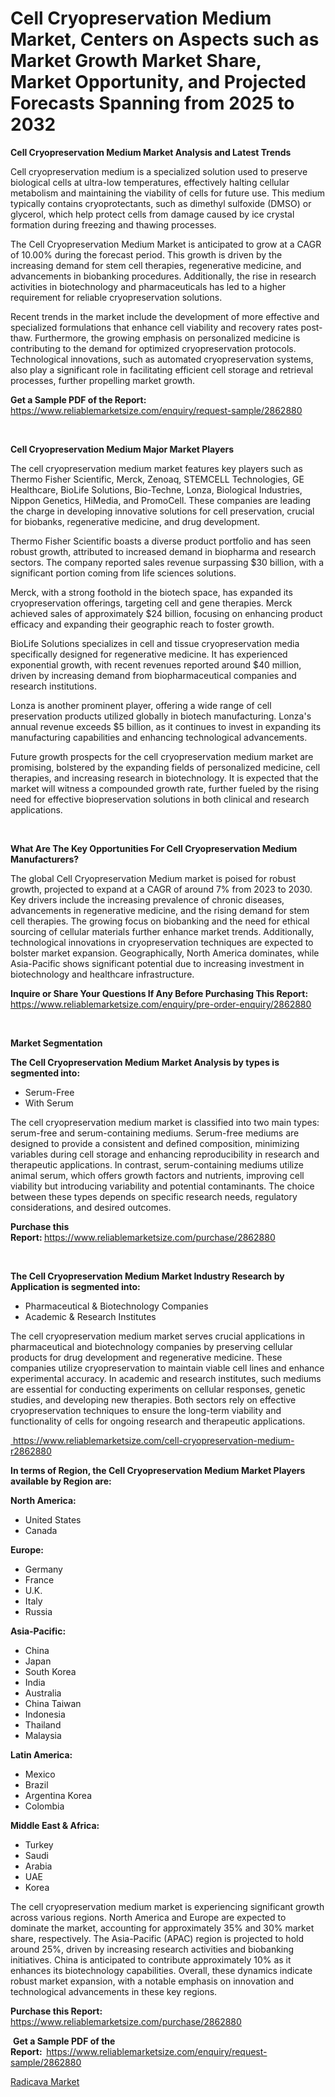 <p><h1>Cell Cryopreservation Medium Market, Centers on Aspects such as Market Growth Market Share, Market Opportunity, and Projected Forecasts Spanning from 2025 to 2032</h1></p><p><strong>Cell Cryopreservation Medium Market Analysis and Latest Trends</strong></p>
<p><p>Cell cryopreservation medium is a specialized solution used to preserve biological cells at ultra-low temperatures, effectively halting cellular metabolism and maintaining the viability of cells for future use. This medium typically contains cryoprotectants, such as dimethyl sulfoxide (DMSO) or glycerol, which help protect cells from damage caused by ice crystal formation during freezing and thawing processes.</p><p>The Cell Cryopreservation Medium Market is anticipated to grow at a CAGR of 10.00% during the forecast period. This growth is driven by the increasing demand for stem cell therapies, regenerative medicine, and advancements in biobanking procedures. Additionally, the rise in research activities in biotechnology and pharmaceuticals has led to a higher requirement for reliable cryopreservation solutions. </p><p>Recent trends in the market include the development of more effective and specialized formulations that enhance cell viability and recovery rates post-thaw. Furthermore, the growing emphasis on personalized medicine is contributing to the demand for optimized cryopreservation protocols. Technological innovations, such as automated cryopreservation systems, also play a significant role in facilitating efficient cell storage and retrieval processes, further propelling market growth.</p></p>
<p><strong>Get a Sample PDF of the Report:&nbsp;</strong> <a href="https://www.reliablemarketsize.com/enquiry/request-sample/2862880?utm_campaign=2932&utm_medium=2&utm_source=Github&utm_content=ia&utm_term=12032025&utm_id=cell-cryopreservation-medium">https://www.reliablemarketsize.com/enquiry/request-sample/2862880</a></p>
<p>&nbsp;</p>
<p><strong>Cell Cryopreservation Medium Major Market Players</strong></p>
<p><p>The cell cryopreservation medium market features key players such as Thermo Fisher Scientific, Merck, Zenoaq, STEMCELL Technologies, GE Healthcare, BioLife Solutions, Bio-Techne, Lonza, Biological Industries, Nippon Genetics, HiMedia, and PromoCell. These companies are leading the charge in developing innovative solutions for cell preservation, crucial for biobanks, regenerative medicine, and drug development.</p><p>Thermo Fisher Scientific boasts a diverse product portfolio and has seen robust growth, attributed to increased demand in biopharma and research sectors. The company reported sales revenue surpassing $30 billion, with a significant portion coming from life sciences solutions.</p><p>Merck, with a strong foothold in the biotech space, has expanded its cryopreservation offerings, targeting cell and gene therapies. Merck achieved sales of approximately $24 billion, focusing on enhancing product efficacy and expanding their geographic reach to foster growth.</p><p>BioLife Solutions specializes in cell and tissue cryopreservation media specifically designed for regenerative medicine. It has experienced exponential growth, with recent revenues reported around $40 million, driven by increasing demand from biopharmaceutical companies and research institutions.</p><p>Lonza is another prominent player, offering a wide range of cell preservation products utilized globally in biotech manufacturing. Lonza's annual revenue exceeds $5 billion, as it continues to invest in expanding its manufacturing capabilities and enhancing technological advancements.</p><p>Future growth prospects for the cell cryopreservation medium market are promising, bolstered by the expanding fields of personalized medicine, cell therapies, and increasing research in biotechnology. It is expected that the market will witness a compounded growth rate, further fueled by the rising need for effective biopreservation solutions in both clinical and research applications.</p></p>
<p>&nbsp;</p>
<p><strong>What Are The Key Opportunities For Cell Cryopreservation Medium Manufacturers?</strong></p>
<p><p>The global Cell Cryopreservation Medium market is poised for robust growth, projected to expand at a CAGR of around 7% from 2023 to 2030. Key drivers include the increasing prevalence of chronic diseases, advancements in regenerative medicine, and the rising demand for stem cell therapies. The growing focus on biobanking and the need for ethical sourcing of cellular materials further enhance market trends. Additionally, technological innovations in cryopreservation techniques are expected to bolster market expansion. Geographically, North America dominates, while Asia-Pacific shows significant potential due to increasing investment in biotechnology and healthcare infrastructure.</p></p>
<p><strong>Inquire or Share Your Questions If Any Before Purchasing This Report:</strong> <a href="https://www.reliablemarketsize.com/enquiry/pre-order-enquiry/2862880?utm_campaign=2932&utm_medium=2&utm_source=Github&utm_content=ia&utm_term=12032025&utm_id=cell-cryopreservation-medium">https://www.reliablemarketsize.com/enquiry/pre-order-enquiry/2862880</a></p>
<p>&nbsp;</p>
<p><strong>Market Segmentation</strong></p>
<p><strong>The Cell Cryopreservation Medium Market Analysis by types is segmented into:</strong></p>
<p><ul><li>Serum-Free</li><li>With Serum</li></ul></p>
<p><p>The cell cryopreservation medium market is classified into two main types: serum-free and serum-containing mediums. Serum-free mediums are designed to provide a consistent and defined composition, minimizing variables during cell storage and enhancing reproducibility in research and therapeutic applications. In contrast, serum-containing mediums utilize animal serum, which offers growth factors and nutrients, improving cell viability but introducing variability and potential contaminants. The choice between these types depends on specific research needs, regulatory considerations, and desired outcomes.</p></p>
<p><strong>Purchase this Report:&nbsp;</strong><a href="https://www.reliablemarketsize.com/purchase/2862880?utm_campaign=2932&utm_medium=2&utm_source=Github&utm_content=ia&utm_term=12032025&utm_id=cell-cryopreservation-medium">https://www.reliablemarketsize.com/purchase/2862880</a></p>
<p>&nbsp;</p>
<p><strong>The Cell Cryopreservation Medium Market Industry Research by Application is segmented into:</strong></p>
<p><ul><li>Pharmaceutical & Biotechnology Companies</li><li>Academic & Research Institutes</li></ul></p>
<p><p>The cell cryopreservation medium market serves crucial applications in pharmaceutical and biotechnology companies by preserving cellular products for drug development and regenerative medicine. These companies utilize cryopreservation to maintain viable cell lines and enhance experimental accuracy. In academic and research institutes, such mediums are essential for conducting experiments on cellular responses, genetic studies, and developing new therapies. Both sectors rely on effective cryopreservation techniques to ensure the long-term viability and functionality of cells for ongoing research and therapeutic applications.</p></p>
<p><a href="https://www.reliablemarketsize.com/cell-cryopreservation-medium-r2862880?utm_campaign=2932&utm_medium=2&utm_source=Github&utm_content=ia&utm_term=12032025&utm_id=cell-cryopreservation-medium">&nbsp;https://www.reliablemarketsize.com/cell-cryopreservation-medium-r2862880</a></p>
<p><strong>In terms of Region, the Cell Cryopreservation Medium Market Players available by Region are:</strong></p>
<p>
    <p> <strong> North America: </strong>
        <ul>
            <li>United States</li>
            <li>Canada</li>
        </ul>
        </p> 
    <p> <strong> Europe: </strong>
        <ul>
            <li>Germany</li>
            <li>France</li>
            <li>U.K.</li>
            <li>Italy</li>
            <li>Russia</li>
        </ul>
        </p> 
    <p> <strong> Asia-Pacific: </strong>
        <ul>
            <li>China</li>
            <li>Japan</li>
            <li>South Korea</li>
            <li>India</li>
            <li>Australia</li>
            <li>China Taiwan</li>
            <li>Indonesia</li>
            <li>Thailand</li>
            <li>Malaysia</li>
        </ul>
        </p> 
    <p> <strong> Latin America: </strong>
        <ul>
            <li>Mexico</li>
            <li>Brazil</li>
            <li>Argentina Korea</li>
            <li>Colombia</li>
        </ul>
        </p> 
    <p> <strong> Middle East & Africa: </strong>
        <ul>
            <li>Turkey</li>
            <li>Saudi</li>
            <li>Arabia</li>
            <li>UAE</li>
            <li>Korea</li>
        </ul>
    </p>
    </p>
<p><p>The cell cryopreservation medium market is experiencing significant growth across various regions. North America and Europe are expected to dominate the market, accounting for approximately 35% and 30% market share, respectively. The Asia-Pacific (APAC) region is projected to hold around 25%, driven by increasing research activities and biobanking initiatives. China is anticipated to contribute approximately 10% as it enhances its biotechnology capabilities. Overall, these dynamics indicate robust market expansion, with a notable emphasis on innovation and technological advancements in these key regions.</p></p>
<p><strong>Purchase this Report: </strong><a href="https://www.reliablemarketsize.com/purchase/2862880?utm_campaign=2932&utm_medium=2&utm_source=Github&utm_content=ia&utm_term=12032025&utm_id=cell-cryopreservation-medium">https://www.reliablemarketsize.com/purchase/2862880</a></p>
<p>&nbsp;<strong>Get a Sample PDF of the Report:&nbsp;&nbsp;</strong><a href="https://www.reliablemarketsize.com/enquiry/request-sample/2862880?utm_campaign=2932&utm_medium=2&utm_source=Github&utm_content=ia&utm_term=12032025&utm_id=cell-cryopreservation-medium">https://www.reliablemarketsize.com/enquiry/request-sample/2862880</a></p>
<p><strong></strong></p>
<p><p><a href="https://github.com/tszkintruca/Market-Research-Report-List-1/blob/main/radicava-market.md?utm_campaign=2932&utm_medium=2&utm_source=Github&utm_content=ia&utm_term=12032025&utm_id=cell-cryopreservation-medium">Radicava Market</a></p></p>
